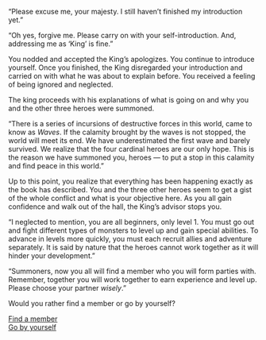 “Please excuse me, your majesty. I still haven’t finished my introduction yet.”  
  
“Oh yes, forgive me. Please carry on with your self-introduction. And, addressing me as ‘King’ is fine.”  
  
You nodded and accepted the King’s apologizes. You continue to introduce yourself. Once you finished, the King disregarded your introduction and carried on with what he was about to explain before. You received a feeling of being ignored and neglected.    
    
The king proceeds with his explanations of what is going on and why you and the other three heroes were summoned.  
  
“There is a series of incursions of destructive forces in this world, came to know as *Waves*. If the calamity brought by the waves is not stopped, the world will meet its end. We have underestimated the first wave and barely survived. We realize that the four cardinal heroes are our only hope. This is the reason we have summoned you, heroes — to put a stop in this calamity and find peace in this world.”  
  
Up to this point, you realize that everything has been happening exactly as the book has described. You and the three other heroes seem to get a gist of the whole conflict and what is your objective here. As you all gain confidence and walk out of the hall, the King’s advisor stops you.  
  
“I neglected to mention, you are all beginners, only level 1.   You must go out and fight different types of monsters to level up and gain special abilities. To advance in levels more quickly, you must each recruit allies and adventure separately. It is said by nature that the heroes cannot work together as it will hinder your development.”  
  
“Summoners, now you all will find a member who you will form parties with. Remember, together you will work together to earn experience and level up. Please choose your partner *wisely*.”    
  
Would you rather find a member or go by yourself?    
    
[Find a member](choose-members.md)  
[Go by yourself](by-yourself.md)


